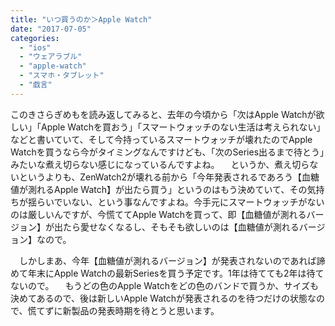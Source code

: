 ```yaml
---
title: "いつ買うのか＞Apple Watch"
date: "2017-07-05"
categories: 
  - "ios"
  - "ウェアラブル"
  - "apple-watch"
  - "スマホ・タブレット"
  - "戯言"
---
```


このきさらぎめもを読み返してみると、去年の今頃から「次はApple Watchが欲しい」「Apple Watchを買おう」「スマートウォッチのない生活は考えられない」などと書いていて、そして今持っているスマートウォッチが壊れたのでApple Watchを買うなら今がタイミングなんですけども、「次のSeries出るまで待とう」みたいな煮え切らない感じになっているんですよね。 　というか、煮え切らないというよりも、ZenWatch2が壊れる前から「今年発表されるであろう【血糖値が測れるApple Watch】が出たら買う」というのはもう決めていて、その気持ちが揺らいでいない、という事なんですよね。今手元にスマートウォッチがないのは厳しいんですが、今慌ててApple Watchを買って、即【血糖値が測れるバージョン】が出たら愛せなくなるし、そもそも欲しいのは【血糖値が測れるバージョン】なので。

　しかしまあ、今年【血糖値が測れるバージョン】が発表されないのであれば諦めて年末にApple Watchの最新Seriesを買う予定です。1年は待てても2年は待てないので。 　もうどの色のApple Watchをどの色のバンドで買うか、サイズも決めてあるので、後は新しいApple Watchが発表されるのを待つだけの状態なので、慌てずに新製品の発表時期を待とうと思います。
